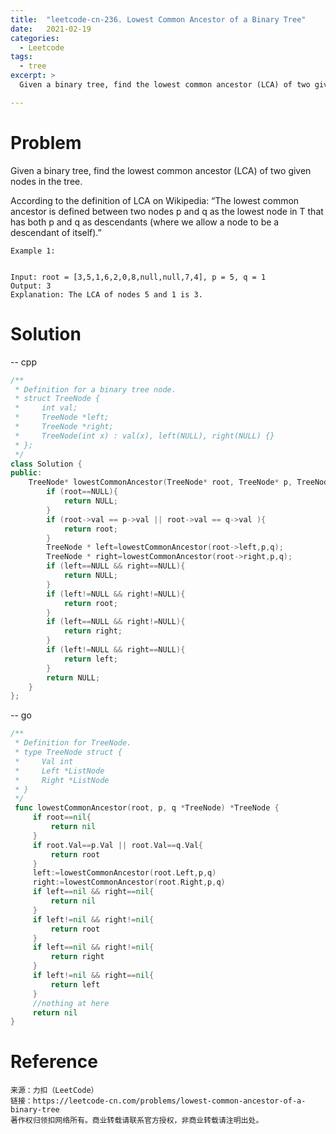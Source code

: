 ```yaml
---
title:  "leetcode-cn-236. Lowest Common Ancestor of a Binary Tree"
date:   2021-02-19
categories: 
  - Leetcode
tags:
  - tree
excerpt: >
  Given a binary tree, find the lowest common ancestor (LCA) of two given nodes in the tree.

---
```


# Problem
Given a binary tree, find the lowest common ancestor (LCA) of two given nodes in the tree.

According to the definition of LCA on Wikipedia: “The lowest common ancestor is defined between two nodes p and q as the lowest node in T that has both p and q as descendants (where we allow a node to be a descendant of itself).”
 

    Example 1:


    Input: root = [3,5,1,6,2,0,8,null,null,7,4], p = 5, q = 1
    Output: 3
    Explanation: The LCA of nodes 5 and 1 is 3.

# Solution

-- cpp

```cpp
/**
 * Definition for a binary tree node.
 * struct TreeNode {
 *     int val;
 *     TreeNode *left;
 *     TreeNode *right;
 *     TreeNode(int x) : val(x), left(NULL), right(NULL) {}
 * };
 */
class Solution {
public:
    TreeNode* lowestCommonAncestor(TreeNode* root, TreeNode* p, TreeNode* q) {
        if (root==NULL){
            return NULL;
        }
        if (root->val == p->val || root->val == q->val ){
            return root;
        }
        TreeNode * left=lowestCommonAncestor(root->left,p,q);
        TreeNode * right=lowestCommonAncestor(root->right,p,q);
        if (left==NULL && right==NULL){
            return NULL;
        }
        if (left!=NULL && right!=NULL){
            return root;
        }
        if (left==NULL && right!=NULL){
            return right;
        }
        if (left!=NULL && right==NULL){
            return left;
        }
        return NULL;
    }
};
```

-- go

```go
/**
 * Definition for TreeNode.
 * type TreeNode struct {
 *     Val int
 *     Left *ListNode
 *     Right *ListNode
 * }
 */
 func lowestCommonAncestor(root, p, q *TreeNode) *TreeNode {
     if root==nil{
         return nil
     }
     if root.Val==p.Val || root.Val==q.Val{
         return root
     }
     left:=lowestCommonAncestor(root.Left,p,q)
     right:=lowestCommonAncestor(root.Right,p,q)
     if left==nil && right==nil{
         return nil
     }
     if left!=nil && right!=nil{
         return root
     }
     if left==nil && right!=nil{
         return right
     }
     if left!=nil && right==nil{
         return left
     }
     //nothing at here
     return nil
}
```

# Reference

    来源：力扣（LeetCode）
    链接：https://leetcode-cn.com/problems/lowest-common-ancestor-of-a-binary-tree
    著作权归领扣网络所有。商业转载请联系官方授权，非商业转载请注明出处。